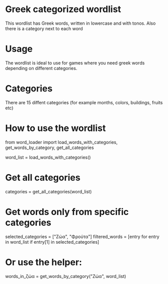 # Greek categorized wordlist
This wordlist has Greek words, written in lowercase and with tonos. Also there is a category next to each word

# Usage
The wordlist is ideal to use for games where you need greek words depending on different categories.

# Categories
There are 15 diffent categories (for example months, colors, buildings, fruits etc)

# How to use the wordlist

from word_loader import load_words_with_categories, get_words_by_category, get_all_categories

word_list = load_words_with_categories()

# Get all categories
categories = get_all_categories(word_list)

# Get words only from specific categories
selected_categories = ["Ζώα", "Φρούτα"]
filtered_words = [entry for entry in word_list if entry[1] in selected_categories]

# Or use the helper:
words_in_ζώα = get_words_by_category("Ζώα", word_list)
